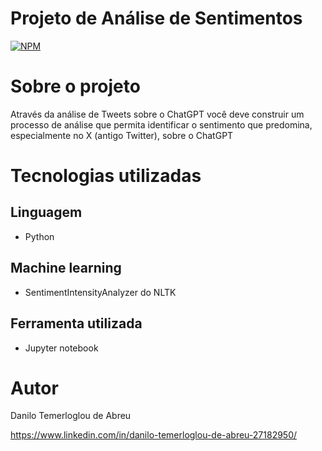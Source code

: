 # Projeto de Análise de Sentimentos
[![NPM](https://img.shields.io/npm/l/react)](https://github.com/DaniloTAbreu/PROJ5_AN_SENT_X/blob/main/LICENSE) 

# Sobre o projeto

Através da análise de Tweets sobre o ChatGPT você deve construir um processo de análise que permita identificar o sentimento que predomina, especialmente no X (antigo Twitter), sobre o ChatGPT

# Tecnologias utilizadas
## Linguagem
- Python


## Machine learning
- SentimentIntensityAnalyzer do NLTK


## Ferramenta utilizada
- Jupyter notebook

# Autor

Danilo Temerloglou de Abreu

https://www.linkedin.com/in/danilo-temerloglou-de-abreu-27182950/